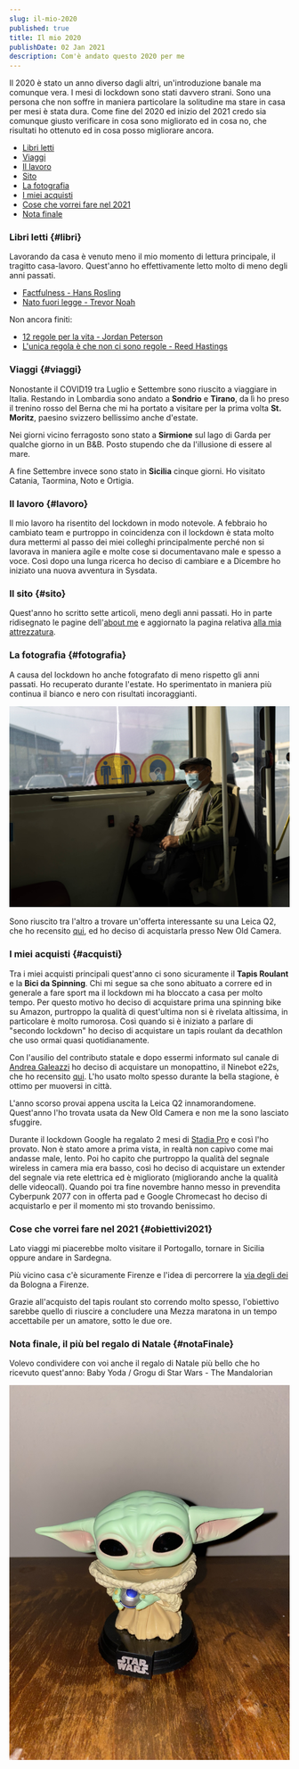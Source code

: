 ```yaml
---
slug: il-mio-2020
published: true
title: Il mio 2020
publishDate: 02 Jan 2021
description: Com'è andato questo 2020 per me
---
```


Il 2020 è stato un anno diverso dagli altri, un'introduzione banale ma comunque vera. I mesi di lockdown sono stati davvero strani. Sono una persona che non soffre in maniera particolare la solitudine ma stare in casa per mesi è stata dura. Come fine del 2020 ed inizio del 2021 credo sia comunque giusto verificare in cosa sono migliorato ed in cosa no, che risultati ho ottenuto ed in cosa posso migliorare ancora.

<!--more-->

- [Libri letti](#libri)
- [Viaggi](#viaggi)
- [Il lavoro](#lavoro)
- [Sito](#sito)
- [La fotografia](#fotografia)
- [I miei acquisti](#acquisti)
- [Cose che vorrei fare nel 2021](#obiettivi2021)
- [Nota finale](#notaFinale)

### Libri letti {#libri}

Lavorando da casa è venuto meno il mio momento di lettura principale, il tragitto casa-lavoro. Quest'anno ho effettivamente letto molto di meno degli anni passati.

- [Factfulness - Hans Rosling](https://amzn.to/3huTiiS)
- [Nato fuori legge - Trevor Noah](https://amzn.to/3825XGY)

Non ancora finiti:
- [12 regole per la vita - Jordan Peterson](https://amzn.to/382Cjl1)
- [L'unica regola è che non ci sono regole - Reed Hastings](https://amzn.to/2WXgGvQ)

### Viaggi {#viaggi}

Nonostante il COVID19 tra Luglio e Settembre sono riuscito a viaggiare in Italia. Restando in Lombardia sono andato a **Sondrio** e **Tirano**, da lì ho preso il trenino rosso del Berna che mi ha portato a visitare per la prima volta **St. Moritz**, paesino svizzero bellissimo anche d'estate.

Nei giorni vicino ferragosto sono stato a **Sirmione** sul lago di Garda per qualche giorno in un B&B. Posto stupendo che da l'illusione di essere al mare.

A fine Settembre invece sono stato in **Sicilia** cinque giorni. Ho visitato Catania, Taormina, Noto e Ortigia.

### Il lavoro {#lavoro}

Il mio lavoro ha risentito del lockdown in modo notevole. A febbraio ho cambiato team e purtroppo in coincidenza con il lockdown è stata molto dura mettermi al passo dei miei colleghi principalmente perché non si lavorava in maniera agile e molte cose si documentavano male e spesso a voce. Così dopo una lunga ricerca ho deciso di cambiare e a Dicembre ho iniziato una nuova avventura in Sysdata.

### Il sito {#sito}

Quest'anno ho scritto sette articoli, meno degli anni passati. Ho in parte ridisegnato le pagine dell'[about me](/about) e aggiornato la pagina relativa [alla mia attrezzatura](/gear).

### La fotografia {#fotografia}

A causa del lockdown ho anche fotografato di meno rispetto gli anni passati. Ho recuperato durante l'estate. Ho sperimentato in maniera più continua il bianco e nero con risultati incoraggianti.

![La sicilia dalla leica Q2](../assets/2020/Q1000234.jpg)

Sono riuscito tra l'altro a trovare un'offerta interessante su una Leica Q2, che ho recensito [qui](/2019-04-05-Leica-Q2-la-prova), ed ho deciso di acquistarla presso New Old Camera.

### I miei acquisti {#acquisti}

Tra i miei acquisti principali quest'anno ci sono sicuramente il **Tapis Roulant** e la **Bici da Spinning**. Chi mi segue sa che sono abituato a correre ed in generale a fare sport ma il lockdown mi ha bloccato a casa per molto tempo.
Per questo motivo ho deciso di acquistare prima una spinning bike su Amazon, purtroppo la qualità di quest'ultima non si è rivelata altissima, in particolare è molto rumorosa. Così quando si è iniziato a parlare di "secondo lockdown" ho deciso di acquistare un tapis roulant da decathlon che uso ormai quasi quotidianamente.

Con l'ausilio del contributo statale e dopo essermi informato sul canale di [Andrea Galeazzi](https://www.youtube.com/c/AndreaGaleazzi/) ho deciso di acquistare un monopattino, il Ninebot e22s, che ho recensito [qui](/2020-07-24-Ninebot-E22e-la-recensione).
L'ho usato molto spesso durante la bella stagione, è ottimo per muoversi in città.

L'anno scorso provai appena uscita la Leica Q2 innamorandomene. Quest'anno l'ho trovata usata da New Old Camera e non me la sono lasciato sfuggire.

Durante il lockdown Google ha regalato 2 mesi di [Stadia Pro](https://stadia.google.com) e così l'ho provato. Non è stato amore a prima vista, in realtà non capivo come mai andasse male, lento. Poi ho capito che purtroppo la qualità del segnale wireless in camera mia era basso, così ho deciso di acquistare un extender del segnale via rete elettrica ed è migliorato (migliorando anche la qualità delle videocall). Quando poi tra fine novembre hanno messo in prevendita Cyberpunk 2077 con in offerta pad e Google Chromecast ho deciso di acquistarlo e per il momento mi sto trovando benissimo.

### Cose che vorrei fare nel 2021 {#obiettivi2021}

Lato viaggi mi piacerebbe molto visitare il Portogallo, tornare in Sicilia oppure andare in Sardegna.

Più vicino casa c'è sicuramente Firenze e l'idea di percorrere la [via degli dei](http://www.viadeglidei.it/il-percorso) da Bologna a Firenze.

Grazie all'acquisto del tapis roulant sto correndo molto spesso, l'obiettivo sarebbe quello di riuscire a concludere una Mezza maratona in un tempo accettabile per un amatore, sotto le due ore.

### Nota finale, il più bel regalo di Natale {#notaFinale}

Volevo condividere con voi anche il regalo di Natale più bello che ho ricevuto quest'anno: Baby Yoda / Grogu di Star Wars - The Mandalorian

![Baby Yoda](../assets/2020/Baby_yoda-Grogu.jpg)
